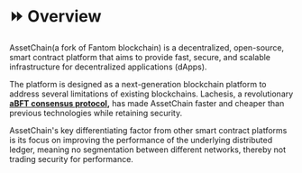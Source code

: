 # ⏩ Overview

AssetChain(a fork of Fantom blockchain) is a decentralized, open-source, smart contract platform that aims to provide fast, secure, and scalable infrastructure for decentralized applications (dApps).

The platform is designed as a next-generation blockchain platform to address several limitations of existing blockchains. Lachesis, a revolutionary [**aBFT consensus protocol**](https://docs.fantom.foundation/technology/lachesis-abft)**,** has made AssetChain faster and cheaper than previous technologies while retaining security.

AssetChain's key differentiating factor from other smart contract platforms is its focus on improving the performance of the underlying distributed ledger, meaning no segmentation between different networks, thereby not trading security for performance.
